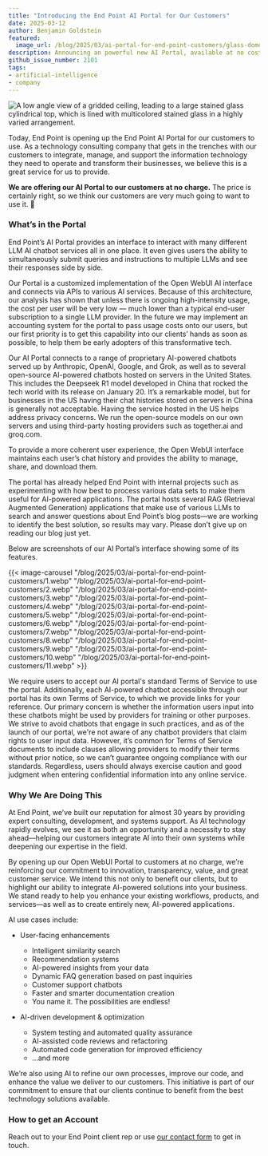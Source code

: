 ```yaml
---
title: "Introducing the End Point AI Portal for Our Customers"
date: 2025-03-12
author: Benjamin Goldstein
featured:
  image_url: /blog/2025/03/ai-portal-for-end-point-customers/glass-dome-top.webp
description: Announcing an powerful new AI Portal, available at no cost to End Point's clients today.
github_issue_number: 2101
tags:
- artificial-intelligence
- company
---
```


![A low angle view of a gridded ceiling, leading to a large stained glass cylindrical top, which is lined with multicolored stained glass in a highly varied arrangement.](/blog/2025/03/ai-portal-for-end-point-customers/glass-dome-top.webp)

<!-- Photo by Seth Jensen, 2025. -->

Today, End Point is opening up the End Point AI Portal for our customers to use. As a technology consulting company that gets in the trenches with our customers to integrate, manage, and support the information technology they need to operate and transform their businesses, we believe this is a great service for us to provide.

**We are offering our AI Portal to our customers at no charge.** The price is certainly right, so we think our customers are very much going to want to use it. 🙂

### What’s in the Portal

End Point’s AI Portal provides an interface to interact with many different LLM AI chatbot services all in one place. It even gives users the ability to simultaneously submit queries and instructions to multiple LLMs and see their responses side by side.

Our Portal is a customized implementation of the Open WebUI AI interface and connects via APIs to various AI services. Because of this architecture, our analysis has shown that unless there is ongoing high-intensity usage, the cost per user will be very low — much lower than a typical end-user subscription to a single LLM provider. In the future we may implement an accounting system for the portal to pass usage costs onto our users, but our first priority is to get this capability into our clients’ hands as soon as possible, to help them be early adopters of this transformative tech.

Our AI Portal connects to a range of proprietary AI-powered chatbots served up by Anthropic, OpenAI, Google, and Grok, as well as to several open-source AI-powered chatbots hosted on servers in the United States. This includes the Deepseek R1 model developed in China that rocked the tech world with its release on January 20. It’s a remarkable model, but for businesses in the US having their chat histories stored on servers in China is generally not acceptable. Having the service hosted in the US helps address privacy concerns. We run the open-source models on our own servers and using third-party hosting providers such as together.ai and groq.com.

To provide a more coherent user experience, the Open WebUI interface maintains each user’s chat history and provides the ability to manage, share, and download them.

The portal has already helped End Point with internal projects such as experimenting with how best to process various data sets to make them useful for AI-powered applications. The portal hosts several RAG (Retrieval Augmented Generation) applications that make use of various LLMs to search and answer questions about End Point’s blog posts—we are working to identify the best solution, so results may vary. Please don’t give up on reading our blog just yet.

Below are screenshots of our AI Portal’s interface showing some of its features.

{{< image-carousel "/blog/2025/03/ai-portal-for-end-point-customers/1.webp" "/blog/2025/03/ai-portal-for-end-point-customers/2.webp" "/blog/2025/03/ai-portal-for-end-point-customers/3.webp" "/blog/2025/03/ai-portal-for-end-point-customers/4.webp" "/blog/2025/03/ai-portal-for-end-point-customers/5.webp" "/blog/2025/03/ai-portal-for-end-point-customers/6.webp" "/blog/2025/03/ai-portal-for-end-point-customers/7.webp" "/blog/2025/03/ai-portal-for-end-point-customers/8.webp" "/blog/2025/03/ai-portal-for-end-point-customers/9.webp" "/blog/2025/03/ai-portal-for-end-point-customers/10.webp" "/blog/2025/03/ai-portal-for-end-point-customers/11.webp" >}}

We require users to accept our AI portal's standard Terms of Service to use the portal. Additionally, each AI-powered chatbot accessible through our portal has its own Terms of Service, to which we provide links for your reference. Our primary concern is whether the information users input into these chatbots might be used by providers for training or other purposes. We strive to avoid chatbots that engage in such practices, and as of the launch of our portal, we're not aware of any chatbot providers that claim rights to user input data. However, it’s common for Terms of Service documents to include clauses allowing providers to modify their terms without prior notice, so we can’t guarantee ongoing compliance with our standards. Regardless, users should always exercise caution and good judgment when entering confidential information into any online service.

### Why We Are Doing This

At End Point, we’ve built our reputation for almost 30 years by providing expert consulting, development, and systems support. As AI technology rapidly evolves, we see it as both an opportunity and a necessity to stay ahead—helping our customers integrate AI into their own systems while deepening our expertise in the field.

By opening up our Open WebUI Portal to customers at no charge, we’re reinforcing our commitment to innovation, transparency, value, and great customer service. We intend this not only to benefit our clients, but to highlight our ability to integrate AI-powered solutions into your business. We stand ready to help you enhance your existing workflows, products, and services—as well as to create entirely new, AI-powered applications.

AI use cases include:

* User-facing enhancements

    * Intelligent similarity search
    * Recommendation systems
    * AI-powered insights from your data
    * Dynamic FAQ generation based on past inquiries
    * Customer support chatbots
    * Faster and smarter documentation creation
    * You name it. The possibilities are endless!

* AI-driven development & optimization

    * System testing and automated quality assurance
    * AI-assisted code reviews and refactoring
    * Automated code generation for improved efficiency
    * …and more

We’re also using AI to refine our own processes, improve our code, and enhance the value we deliver to our customers. This initiative is part of our commitment to ensure that our clients continue to benefit from the best technology solutions available.

### How to get an Account

Reach out to your End Point client rep or use [our contact form](/contact/) to get in touch.

